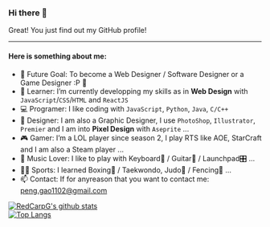 ### Hi there 👋

Great! You just find out my GitHub profile!

--------------------------------------------------------------

#### Here is something about me:

- 🔮 Future Goal: To become a Web Designer / Software Designer or a Game Designer :P 🎯
- 🌱 Learner: I’m currently developping my skills as in **Web Design** with `JavaScript`/`CSS`/`HTML` and `ReactJS`
- 💻 Programer: I like coding with `JavaScript`, `Python`, `Java`, `C/C++`
- 🎨 Designer: I am also a Graphic Designer, I use `PhotoShop`, `Illustrator`, `Premier` and I am into **Pixel Design** with `Aseprite` ...
- 🎮 Gamer: I’m a LOL player since season 2, I play RTS like AOE, StarCraft and I am also a Steam player ...
- 🎵 Music Lover: I like to play with Keyboard🎹 / Guitar🎸 / Launchpad🎛 ...
- 🏃‍♂️ Sports: I learned Boxing🥊 / Taekwondo, Judo🥋 / Fencing🤺 ...
- 📫 Contact: If for anyreason that you want to contact me: peng.gao1102@gmail.com

[![RedCarpG's github stats](https://github-readme-stats.vercel.app/api?username=REDCARPG&theme=gruvbox)](https://github.com/REDCARPG/github-readme-stats)  
[![Top Langs](https://github-readme-stats.vercel.app/api/top-langs/?username=REDCARPG&layout=compact&theme=gruvbox)](https://github.com/REDCARPG/github-readme-stats)
